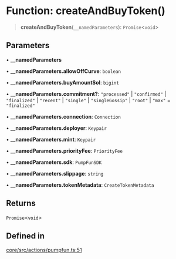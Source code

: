 # Function: createAndBuyToken()

> **createAndBuyToken**(`__namedParameters`): `Promise`\<`void`\>

## Parameters

• **\_\_namedParameters**

• **\_\_namedParameters.allowOffCurve**: `boolean`

• **\_\_namedParameters.buyAmountSol**: `bigint`

• **\_\_namedParameters.commitment?**: `"processed"` \| `"confirmed"` \| `"finalized"` \| `"recent"` \| `"single"` \| `"singleGossip"` \| `"root"` \| `"max"` = `"finalized"`

• **\_\_namedParameters.connection**: `Connection`

• **\_\_namedParameters.deployer**: `Keypair`

• **\_\_namedParameters.mint**: `Keypair`

• **\_\_namedParameters.priorityFee**: `PriorityFee`

• **\_\_namedParameters.sdk**: `PumpFunSDK`

• **\_\_namedParameters.slippage**: `string`

• **\_\_namedParameters.tokenMetadata**: `CreateTokenMetadata`

## Returns

`Promise`\<`void`\>

## Defined in

[core/src/actions/pumpfun.ts:51](https://github.com/ai16z/eliza/blob/ee5422db5e0eb83afc9385308b6f420315c50414/core/src/actions/pumpfun.ts#L51)
